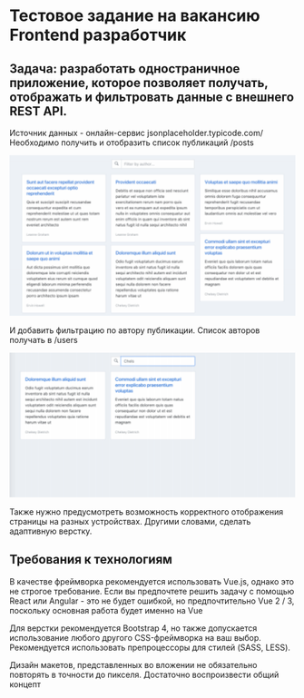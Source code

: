 # Тестовое задание на вакансию Frontend разработчик
## Задача: разработать одностраничное приложение, которое позволяет получать,  отображать и фильтровать данные с внешнего REST API.

Источник данных - онлайн-сервис jsonplaceholder.typicode.com/
Необходимо получить и отобразить список публикаций /posts

![Картинка 1.png](img1.png)

И добавить фильтрацию по автору публикации. Список авторов получать в /users

![Картинка 2.png](img2.png)

Также нужно предусмотреть возможность корректного отображения страницы на  разных устройствах. Другими словами, сделать адаптивную верстку.

## Требования к технологиям

В качестве фреймворка рекомендуется использовать Vue.js, однако это не строгое  требование. Если вы предпочтете решить задачу с помощью React или Angular - это не будет ошибкой, но предпочтительно Vue 2 / 3, поскольку основная работа будет именно на Vue

Для верстки рекомендуется Bootstrap 4, но также допускается использование  любого другого CSS-фреймворка на ваш выбор. Рекомендуется использовать  препроцессоры для стилей (SASS, LESS).

Дизайн макетов, представленных во вложении не обязательно повторять в точности  до пикселя. Достаточно воспроизвести общий концепт

